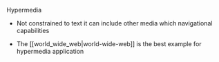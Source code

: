 

Hypermedia

-   Not constrained to text it can include other media which navigational capabilities


-   The  [[world_wide_web|world-wide-web]] is the best example for hypermedia application
